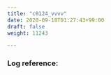 ```yaml
---
title: "c0124_vvvv"
date: 2020-09-18T01:27:43+99:00
draft: false
weight: 11243

---
```


### Log reference: <no value>

```
